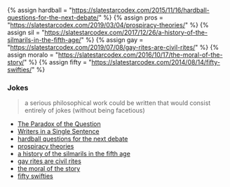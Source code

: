 {%   assign hardball = "https://slatestarcodex.com/2015/11/16/hardball-questions-for-the-next-debate/"    %}
{%   assign pros = "https://slatestarcodex.com/2019/03/04/prospiracy-theories/"    %}
{%   assign sil = "https://slatestarcodex.com/2017/12/26/a-history-of-the-silmarils-in-the-fifth-age/"    %}
{%   assign gay = "https://slatestarcodex.com/2019/07/08/gay-rites-are-civil-rites/"    %}
{%   assign moralo = "https://slatestarcodex.com/2016/10/17/the-moral-of-the-story/"    %}
{%   assign fifty = "https://slatestarcodex.com/2014/08/14/fifty-swifties/"    %}

<h3>Jokes</h3>
<div>
	<blockquote>
		a serious philosophical work could be written that would consist entirely of jokes (without being facetious)
	</blockquote>
	<ul>
		<li><a href="{{paradox}}">The Paradox of the Question</a>				</li>
		<li><a href="{{single}}">Writers in a Single Sentence</a>			</li>
		<li><a href="{{hardball}}">hardball questions for the next debate</a>			</li>
		<li><a href="{{pros}}">prospiracy theories</a>			</li>
		<li><a href="{{sil}}">a history of the silmarils in the fifth age</a>			</li>
		<li><a href="{{gay}}">gay rites are civil rites</a>			</li>
		<li><a href="{{moralo}}">the moral of the story</a>			</li>
		<li><a href="{{fifty}}">fifty swifties</a>			</li>
	</ul>
</div>
 


